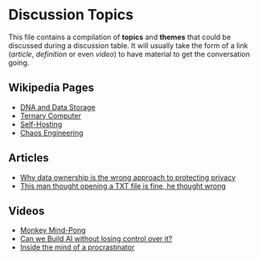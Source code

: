 # Discussion Topics

This file contains a compilation of **topics** and **themes** that could be discussed during a discussion table. It will usually take the form of a link (_article_, _definition_ or even _video_) to have material to get the conversation going.

## Wikipedia Pages

* [DNA and Data Storage](https://en.wikipedia.org/wiki/DNA_digital_data_storage)
* [Ternary Computer](https://en.wikipedia.org/wiki/Ternary_computer)
* [Self-Hosting](https://en.wikipedia.org/wiki/Self-hosting_(web_services))
* [Chaos Engineering](https://en.wikipedia.org/wiki/Chaos_engineering)

## Articles

* [Why data ownership is the wrong approach to protecting privacy](https://www.brookings.edu/blog/techtank/2019/06/26/why-data-ownership-is-the-wrong-approach-to-protecting-privacy/)
* [This man thought opening a TXT file is fine, he thought wrong](https://www.paulosyibelo.com/2021/04/this-man-thought-opening-txt-file-is.html?m=1)

## Videos

* [Monkey Mind-Pong](https://www.youtube.com/watch?v=rsCul1sp4hQ)
* [Can we Build AI without losing control over it?](https://www.youtube.com/watch?v=8nt3edWLgIg)
* [Inside the mind of a procrastinator](https://www.ted.com/talks/tim_urban_inside_the_mind_of_a_master_procrastinator?referrer=playlist-the_most_popular_talks_of_all)
